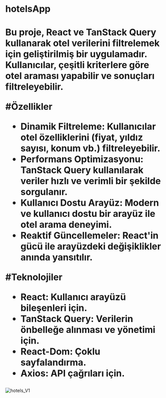 # hotelsApp
 
<h1>Bu proje, React ve TanStack Query kullanarak otel verilerini filtrelemek için geliştirilmiş bir uygulamadır. Kullanıcılar, çeşitli kriterlere göre otel araması yapabilir ve sonuçları filtreleyebilir.


#Özellikler
- **Dinamik Filtreleme:** Kullanıcılar otel özelliklerini (fiyat, yıldız sayısı, konum vb.) filtreleyebilir.
- **Performans Optimizasyonu:** TanStack Query kullanılarak veriler hızlı ve verimli bir şekilde sorgulanır.
- **Kullanıcı Dostu Arayüz:** Modern ve kullanıcı dostu bir arayüz ile otel arama deneyimi.
- **Reaktif Güncellemeler:** React'in gücü ile arayüzdeki değişiklikler anında yansıtılır.


#Teknolojiler
- **React:** Kullanıcı arayüzü bileşenleri için.
- **TanStack Query:** Verilerin önbelleğe alınması ve yönetimi için.
- **React-Dom:** Çoklu sayfalandırma.
- **Axios:** API çağrıları için. </h1>

![hotels_V1](https://github.com/user-attachments/assets/058d8870-8031-49c5-9556-c6fbab98a05f)
